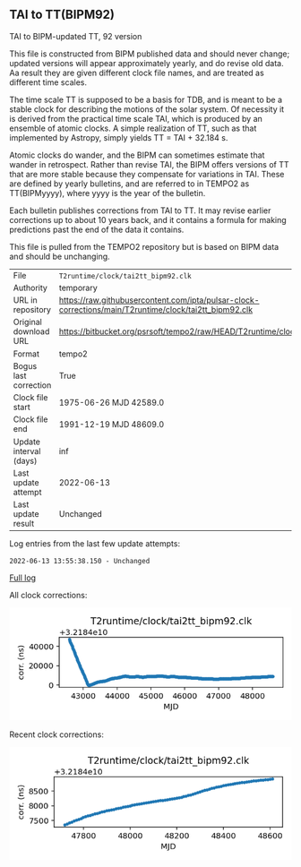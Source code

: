 
## TAI to TT(BIPM92)

TAI to BIPM-updated TT, 92 version

This file is constructed from BIPM published data and should
never change; updated versions will appear approximately
yearly, and do revise old data. Aa result they are given different
clock file names, and are treated as different time scales.

The time scale TT is supposed to be a basis for TDB, and is meant
to be a stable clock for describing the motions of the solar system.
Of necessity it is derived from the practical time scale TAI,
which is produced by an ensemble of atomic clocks. A simple
realization of TT, such as that implemented by Astropy,
simply yields TT = TAI + 32.184 s.

Atomic clocks do wander, and the BIPM can sometimes estimate
that wander in retrospect.  Rather than revise TAI, the BIPM
offers versions of TT that are more stable because they
compensate for variations in TAI. These are defined by yearly
bulletins, and are referred to in TEMPO2 as TT(BIPMyyyy), where
yyyy is the year of the bulletin.

Each bulletin publishes corrections from TAI to TT. It may
revise earlier corrections up to about 10 years back, and it
contains a formula for making predictions past the end of the
data it contains.

This file is pulled from the TEMPO2 repository but is based on
BIPM data and should be unchanging.

|     |     |
|:--- |:--- |
| File | `T2runtime/clock/tai2tt_bipm92.clk` |
| Authority | temporary |
| URL in repository | <https://raw.githubusercontent.com/ipta/pulsar-clock-corrections/main/T2runtime/clock/tai2tt_bipm92.clk> |
| Original download URL | <https://bitbucket.org/psrsoft/tempo2/raw/HEAD/T2runtime/clock/tai2tt_bipm92.clk> |
| Format | tempo2 |
| Bogus last correction | True |
| Clock file start | 1975-06-26 MJD 42589.0 |
| Clock file end | 1991-12-19 MJD 48609.0 |
| Update interval (days) | inf |
| Last update attempt | 2022-06-13 |
| Last update result | Unchanged |

Log entries from the last few update attempts:
```
2022-06-13 13:55:38.150 - Unchanged
```
[Full log](https://raw.githubusercontent.com/ipta/pulsar-clock-corrections/main/log/T2runtime/clock/tai2tt_bipm92.clk.log)


All clock corrections:

![plot of all clock corrections](tai2tt_bipm92.clk.png "All corrections")

Recent clock corrections:

![plot of recent clock corrections](tai2tt_bipm92.clk.short.png "Recent corrections")

